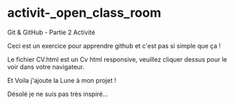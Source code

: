 # activit-_open_class_room
Git &amp; GitHub - Partie 2 Activité

Ceci est un exercice pour apprendre github et c'est pas si simple que ça !

Le fichier CV.html est un Cv html responsive, veuillez cliquer dessus pour le voir dans votre navigateur.

Et Voila j'ajoute la Lune à mon projet !

Désolé je ne suis pas très inspiré...